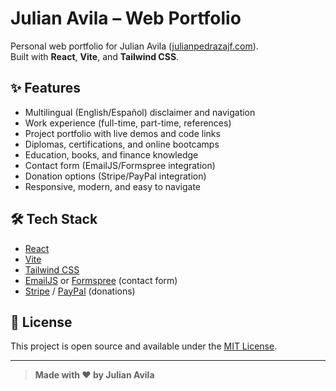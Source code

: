# Julian Avila – Web Portfolio

Personal web portfolio for Julian Avila ([julianpedrazajf.com](https://julianpedrazajf.com)).  
Built with **React**, **Vite**, and **Tailwind CSS**.

## ✨ Features

- Multilingual (English/Español) disclaimer and navigation
- Work experience (full-time, part-time, references)
- Project portfolio with live demos and code links
- Diplomas, certifications, and online bootcamps
- Education, books, and finance knowledge
- Contact form (EmailJS/Formspree integration)
- Donation options (Stripe/PayPal integration)
- Responsive, modern, and easy to navigate



## 🛠️ Tech Stack

- [React](https://react.dev/)
- [Vite](https://vitejs.dev/)
- [Tailwind CSS](https://tailwindcss.com/)
- [EmailJS](https://www.emailjs.com/) or [Formspree](https://formspree.io/) (contact form)
- [Stripe](https://stripe.com/) / [PayPal](https://paypal.com/) (donations)



## 📄 License

This project is open source and available under the [MIT License](LICENSE).

---

> **Made with ❤️ by Julian Avila**

